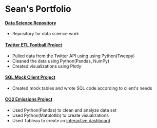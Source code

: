 # Sean's Portfolio

#### [Data Science Repository](https://github.com/seanjkk/data-science-21)

- Repository for data science work

#### [Twitter ETL Football Project](https://github.com/seanjkk/projects/tree/main/twitter-etl-football-project)

- Pulled data from the Twitter API using using Python(Tweepy)
- Cleaned the data using Python(Pandas, NumPy)
- Created visualizations using Plotly

#### [SQL Mock Client Project](https://github.com/seanjkk/projects/tree/main/sql-client-project)

- Created mock tables and wrote SQL code according to client's needs

#### [CO2 Emissions Project](https://github.com/seanjkk/projects/tree/main/co2-emissions-project)

- Used Python(Pandas) to clean and analyze data set
- Used Python(Matplotlib) to create visualizations
- Used Tableau to create an [interactive dashboard](https://public.tableau.com/app/profile/sean7198/viz/CarbonDioxideEmissions_16432672351780/Dashboard)
